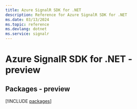 ```yaml
---
title: Azure SignalR SDK for .NET
description: Reference for Azure SignalR SDK for .NET
ms.date: 03/13/2024
ms.topic: reference
ms.devlang: dotnet
ms.service: signalr
---
```

# Azure SignalR SDK for .NET - preview
## Packages - preview
[!INCLUDE [packages](signalr-index.md)]